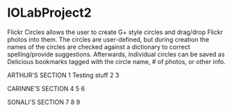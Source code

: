 IOLabProject2
=============

Flickr Circles allows the user to create G+ style circles and drag/drop Flickr photos into them. The circles are user-defined, but during creation the names of the circles are checked against a dictionary to correct spelling/provide suggestions. Afterwards, individual circles can be saved as Delicious bookmarks tagged with the circle name, # of photos, or other info.


ARTHUR'S SECTION
1 Testing stuff
2
3


CARINNE'S SECTION
4
5
6


SONALI'S SECTION
7
8
9